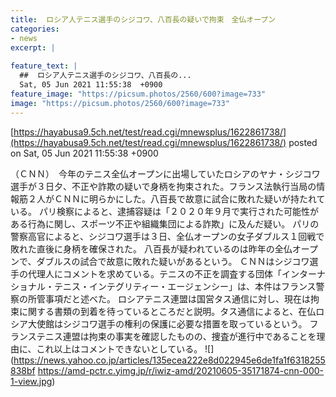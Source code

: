 ```yaml
---
title:  ロシア人テニス選手のシジコワ、八百長の疑いで拘束　全仏オープン  
categories:
- news
excerpt: |
  
feature_text: |
  ##  ロシア人テニス選手のシジコワ、八百長の...
  Sat, 05 Jun 2021 11:55:38  +0900
feature_image: "https://picsum.photos/2560/600?image=733"
image: "https://picsum.photos/2560/600?image=733"
---
```


[https://hayabusa9.5ch.net/test/read.cgi/mnewsplus/1622861738/](https://hayabusa9.5ch.net/test/read.cgi/mnewsplus/1622861738/)
posted on Sat, 05 Jun 2021 11:55:38  +0900

<!--more-->

（ＣＮＮ）　今年のテニス全仏オープンに出場していたロシアのヤナ・シジコワ選手が３日夕、不正や詐欺の疑いで身柄を拘束された。フランス法執行当局の情報筋２人がＣＮＮに明らかにした。八百長で故意に試合に敗れた疑いが持たれている。 パリ検察によると、逮捕容疑は「２０２０年９月で実行された可能性がある行為に関し、スポーツ不正や組織集団による詐欺」に及んだ疑い。 パリの警察高官によると、シジコワ選手は３日、全仏オープンの女子ダブルス１回戦で敗れた直後に身柄を確保された。 八百長が疑われているのは昨年の全仏オープンで、ダブルスの試合で故意に敗れた疑いがあるという。 ＣＮＮはシジコワ選手の代理人にコメントを求めている。テニスの不正を調査する団体「インターナショナル・テニス・インテグリティー・エージェンシー」は、本件はフランス警察の所管事項だと述べた。 ロシアテニス連盟は国営タス通信に対し、現在は拘束に関する書類の到着を待っているところだと説明。タス通信によると、在仏ロシア大使館はシジコワ選手の権利の保護に必要な措置を取っているという。 フランステニス連盟は拘束の事実を確認したものの、捜査が進行中であることを理由に、これ以上はコメントできないとしている。 ![](https://news.yahoo.co.jp/articles/135ecea222e8d022945e6de1fa1f6318255838bf https://amd-pctr.c.yimg.jp/r/iwiz-amd/20210605-35171874-cnn-000-1-view.jpg)
